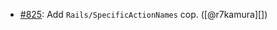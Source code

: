 * [#825](https://github.com/rubocop/rubocop-rails/pull/825): Add `Rails/SpecificActionNames` cop. ([@r7kamura][])
